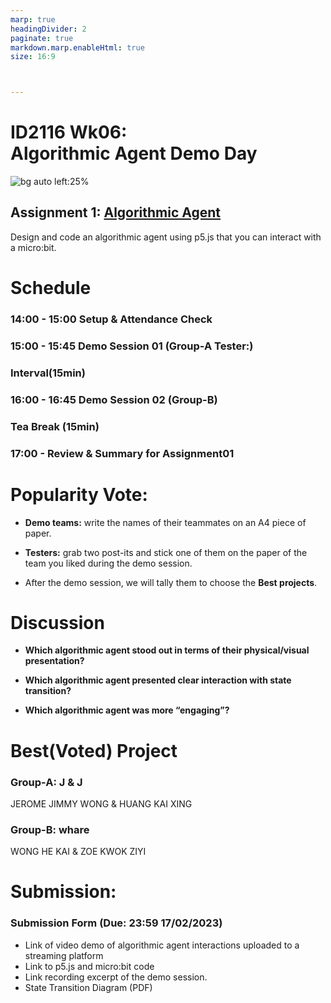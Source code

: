 ```yaml
---
marp: true
headingDivider: 2
paginate: true
markdown.marp.enableHtml: true
size: 16:9



---
```

<!-- color: black -->


#  ID2116 Wk06: <br>Algorithmic Agent Demo Day

<link rel="stylesheet" type="text/css" href="//fonts.googleapis.com/css?family=Nunito" />
<link rel="stylesheet" href="../css/slidetemplate.css">

![bg auto left:25%](https://s3-us-west-2.amazonaws.com/slack-files2/avatars/2020-12-01/1536383585045_77e3ff5ae9fc37b361ef_132.png)


## Assignment 1: [Algorithmic Agent](https://www.notion.so/clementzheng/Assignment-1-Algorithmic-Agent-124c1134ed2241c8ac46a0153492e38c)

Design and code an algorithmic agent using p5.js that you can interact with a micro:bit.



#  Schedule

###  14:00 - 15:00  Setup & Attendance Check
### 15:00 - 15:45  Demo Session 01 (Group-A Tester:)
### Interval(15min)
### 16:00 - 16:45  Demo Session 02 (Group-B)
### Tea Break (15min)
### 17:00 - Review & Summary for Assignment01

# Popularity Vote:

- **Demo teams:** write the names of their teammates on an A4 piece of paper.

-  **Testers:**  grab two post-its and stick one of them on the paper of the team you liked during the demo session.

-  After the demo session, we will tally them to choose the **Best projects**. 

# Discussion
- **Which algorithmic agent stood out in terms of their physical/visual presentation?**

- **Which algorithmic agent presented clear interaction with state transition?**

- **Which algorithmic agent was more “engaging”?**


# Best(Voted) Project

### Group-A: J & J
JEROME JIMMY WONG & HUANG KAI XING

### Group-B: whare
WONG HE KAI & ZOE KWOK ZIYI




# Submission:

### Submission Form (Due: 23:59 17/02/2023)

- Link of video demo of algorithmic agent interactions uploaded to a streaming platform
- Link to p5.js and micro:bit code
- Link recording excerpt of the demo session.
- State Transition Diagram (PDF)
